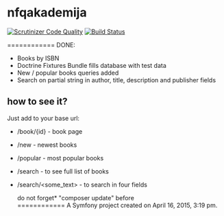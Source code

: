 nfqakademija
============
[![Scrutinizer Code Quality](https://scrutinizer-ci.com/g/nfqakademija/SuperFantastic5/badges/quality-score.png?b=master)](https://scrutinizer-ci.com/g/nfqakademija/SuperFantastic5/?branch=master)
[![Build Status](https://scrutinizer-ci.com/g/nfqakademija/SuperFantastic5/badges/build.png?b=master)](https://scrutinizer-ci.com/g/nfqakademija/SuperFantastic5/build-status/master)

============
DONE:

* Books by ISBN
* Doctrine Fixtures Bundle fills database with test data
* New / popular books queries added
* Search on partial string in author, title, description 
  and publisher fields

how to see it?
---------------
Just add to your base url:

* /book/{id} - book page
* /new - newest books
* /popular - most popular books
* /search - to see full list of books
* /search/&lt;some_text&gt; - to search in four fields

   do not forget* "composer update" before<br />
============
A Symfony project created on April 16, 2015, 3:19 pm.
